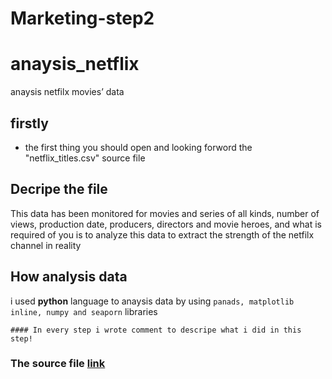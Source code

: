 # Marketing-step2

# anaysis_netflix
anaysis netfilx movies’ data

## firstly
* the first thing you should open and looking forword the "netflix_titles.csv" source file

## Decripe the file

This data has been monitored for movies and series of all kinds, number of views, production date, producers, directors and movie heroes, and what is required of you is to analyze this data to extract the strength of the netfilx channel in reality


## How analysis data
i used **python** language to anaysis data by using `panads, matplotlib inline, numpy and seaporn` libraries

```
#### In every step i wrote comment to descripe what i did in this step!
```

### The source file [link](https://www.kaggle.com/shivamb/netflix-shows)

